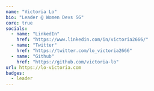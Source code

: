 ```yaml
---
name: "Victoria Lo"
bio: "Leader @ Women Devs SG"
core: true
socials:
  - name: "LinkedIn"
    href: "https://www.linkedin.com/in/victoria2666/"
  - name: "Twitter"
    href: "https://twitter.com/lo_victoria2666"
  - name: "Github"
    href: "https://github.com/victoria-lo"
url: https://lo-victoria.com
badges: 
  - leader
---
```

